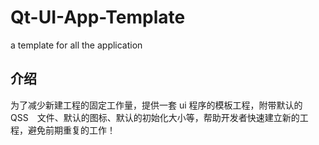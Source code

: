 # Qt-UI-App-Template
a template for all the application
## 介绍
  为了减少新建工程的固定工作量，提供一套 ui 程序的模板工程，附带默认的　QSS　文件、默认的图标、默认的初始化大小等，帮助开发者快速建立新的工程，避免前期重复的工作！
